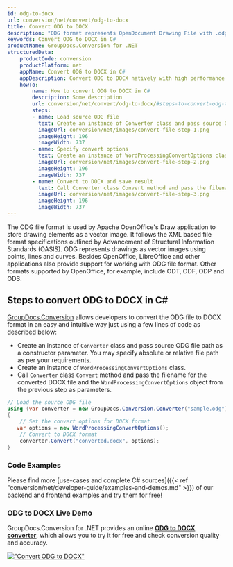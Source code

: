 ```yaml
---
id: odg-to-docx
url: conversion/net/convert/odg-to-docx
title: Convert ODG to DOCX
description: "ODG format represents OpenDocument Drawing File with .odg extension. Learn how to convert ODG to DOCX file programmatically in C# language using GroupDocs.Conversion for .NET library."
keywords: Convert ODG to DOCX in C#
productName: GroupDocs.Conversion for .NET
structuredData:
    productCode: conversion
    productPlatform: net
    appName: Convert ODG to DOCX in C#
    appDescription: Convert ODG to DOCX natively with high performance using C# language and server side GroupDocs.Conversion for .NET APIs, without the use of any software like Microsoft or Open Office.
    howTo:
        name: How to convert ODG to DOCX in C# 
        description: Some description
        url: conversion/net/convert/odg-to-docx/#steps-to-convert-odg-to-docx-in-c
        steps:
        - name: Load source ODG file 
          text: Create an instance of Converter class and pass source ODG file path as a constructor parameter. You may specify absolute or relative file path as per your requirements. 
          imageUrl: conversion/net/images/convert-file-step-1.png
          imageHeight: 196
          imageWidth: 737
        - name: Specify convert options 
          text: Create an instance of WordProcessingConvertOptions class.
          imageUrl: conversion/net/images/convert-file-step-2.png
          imageHeight: 196
          imageWidth: 737
        - name: Convert to DOCX and save result 
          text: Call Converter class Convert method and pass the filename for the converted HTML file and the WordProcessingConvertOptions object from the previous step as parameters.
          imageUrl: conversion/net/images/convert-file-step-3.png
          imageHeight: 196
          imageWidth: 737
---
```


The ODG file format is used by Apache OpenOffice's Draw application to store drawing elements as a vector image. It follows the XML based file format specifications outlined by Advancement of Structural Information Standards (OASIS). ODG represents drawings as vector images using points, lines and curves. Besides OpenOffice, LibreOffice and other applications also provide support for working with ODG file format. Other formats supported by OpenOffice, for example, include ODT, ODF, ODP and ODS.

## Steps to convert ODG to DOCX in C#

[GroupDocs.Conversion](https://products.groupdocs.com/conversion/net) allows developers to convert the ODG file to DOCX format in an easy and intuitive way just using a few lines of code as described below:

* Create an instance of `Converter` class and pass source ODG file path as a constructor parameter. You may specify absolute or relative file path as per your requirements. 
* Create an instance of `WordProcessingConvertOptions` class.
* Call `Converter` class `Convert` method and pass the filename for the converted DOCX file and the `WordProcessingConvertOptions` object from the previous step as parameters.

```csharp
// Load the source ODG file
using (var converter = new GroupDocs.Conversion.Converter("sample.odg"))
{
    // Set the convert options for DOCX format
   var options = new WordProcessingConvertOptions();
    // Convert to DOCX format
    converter.Convert("converted.docx", options);
}
```

### Code Examples

Please find more [use-cases and complete C# sources]({{< ref "conversion/net/developer-guide/examples-and-demos.md" >}}) of our backend and frontend examples and try them for free!

### ODG to DOCX Live Demo

GroupDocs.Conversion for .NET provides an online [**ODG to DOCX converter**](https://products.groupdocs.app/conversion/odg-to-docx), which allows you to try it for free and check conversion quality and accuracy.

[!["Convert ODG to DOCX"](conversion/net/images/convert-to-docx/convert-odg-to-docx.png)](https://products.groupdocs.app/conversion/odg-to-docx)